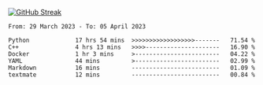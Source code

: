 [![GitHub Streak](https://streak-stats.demolab.com?user=renren-017&theme=sea&hide_border=true&background=DD272700)](https://git.io/streak-stats)

<!--START_SECTION:waka-->

```text
From: 29 March 2023 - To: 05 April 2023

Python             17 hrs 54 mins  >>>>>>>>>>>>>>>>>>-------   71.54 %
C++                4 hrs 13 mins   >>>>---------------------   16.90 %
Docker             1 hr 3 mins     >------------------------   04.22 %
YAML               44 mins         >------------------------   02.99 %
Markdown           16 mins         -------------------------   01.09 %
textmate           12 mins         -------------------------   00.84 %
```

<!--END_SECTION:waka-->
